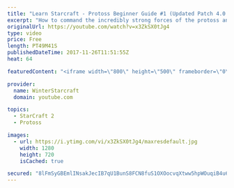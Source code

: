 ```yaml
---
title: "Learn Starcraft - Protoss Beginner Guide #1 (Updated Patch 4.0 FREE TO PLAY)"
excerpt: "How to command the incredibly strong forces of the protoss and cover weaknesses against the other inferior races. Updated for patch 4.0! This guide is not intended for COMPLETELY new players, but those who have played several games/campaign missions and grasp the very basics."
originalUrl: https://youtube.com/watch?v=x3ZkSX0tJg4
type: video
price: Free
length: PT49M41S
publishedDateTime: 2017-11-26T11:51:55Z
heat: 64

featuredContent: "<iframe width=\"800\" height=\"500\" frameborder=\"0\" src=\"https://www.youtube.com/embed/x3ZkSX0tJg4\" allow=\"accelerometer; autoplay; encrypted-media; gyroscope; picture-in-picture\" allowfullscreen></iframe>"

provider:
  name: WinterStarcraft
  domain: youtube.com

topics:
  - StarCraft 2
  - Protoss

images:
  - url: https://i.ytimg.com/vi/x3ZkSX0tJg4/maxresdefault.jpg
    width: 1280
    height: 720
    isCached: true

secured: "8lFmSyGBEmlINsakJecIB7qU1BunS8FCN8fuS1OXOocvqXtww5hpWOuqiB4u6wED//Qq3IL0qv4Q2WFfQhc6N+57CyBgammL07mae1NJrqNN2z5oN25kJqsPUBGnMex2z46a/b4bDHyzi/hIgTbe3O9S4kjl7EXuG1nH4vyz3UUabAiuUobNUMyc56jB4hZWVEPIZK9qRzw4yKN7tmjNIsu9ZbUqeVBb+jdOqu1ITLC5y1VaWapwkHKhr+so1bbVqmiIsA8joETaXhFfEVKoMet/gzb8IhyONobeZk7MVy/4WHWSqUFBwwQWpIMjVlWTe+/jAN4FIR7l2HpmTk1EX6utvQ5LyCkF2mGvTt7tSCXtQABterD+Wx7zJz4B93i+l2ags41DmcVvX6JhkQ9LPT7ppGjyYQ+s1fTfKebYd0FXUXpfMwM8rgeArIP6SeQv;1du27VHoJy84OuZjy4Gtzw=="
---
```


